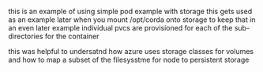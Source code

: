 
this is an example of using simple pod example with storage
this gets used as an example later when you mount /opt/corda onto storage to keep that
in an even later example individual pvcs are provisioned for each of the sub-directories for the container

this was helpful to undersatnd how azure uses storage classes for volumes and how to map a subset of the filesysstme for  node to persistent storage

